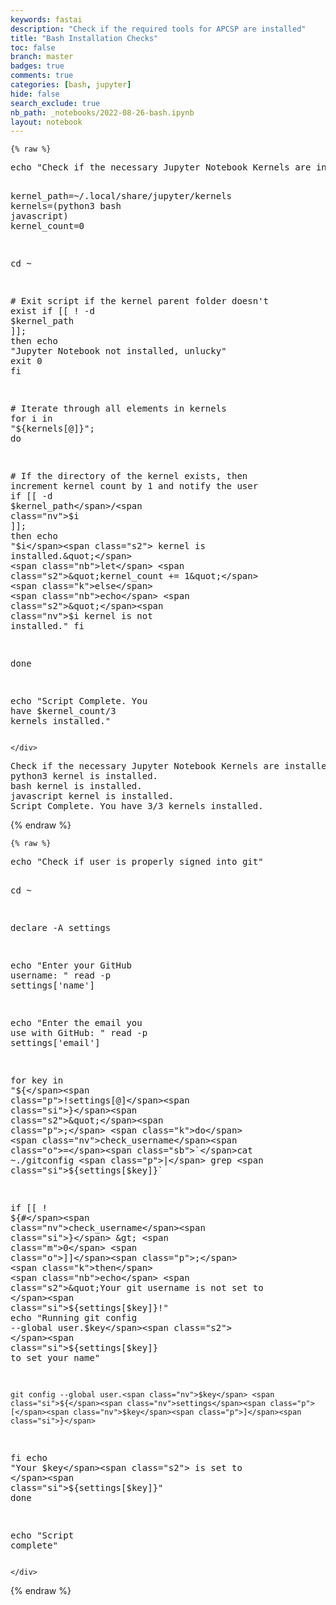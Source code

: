 ```yaml
---
keywords: fastai
description: "Check if the required tools for APCSP are installed"
title: "Bash Installation Checks"
toc: false
branch: master
badges: true
comments: true
categories: [bash, jupyter]
hide: false
search_exclude: true
nb_path: _notebooks/2022-08-26-bash.ipynb
layout: notebook
---
```


<!--
#################################################
### THIS FILE WAS AUTOGENERATED! DO NOT EDIT! ###
#################################################
# file to edit: _notebooks/2022-08-26-bash.ipynb
-->

<div class="container" id="notebook-container">
        
    {% raw %}
    
<div class="cell border-box-sizing code_cell rendered">
<div class="input">

<div class="inner_cell">
    <div class="input_area">
<div class=" highlight hl-bash"><pre><span></span><span class="nb">echo</span> <span class="s2">&quot;Check if the necessary Jupyter Notebook Kernels are installed (Python3, Bash, &amp; JavaScript)&quot;</span>

<span class="nv">kernel_path</span><span class="o">=</span>~/.local/share/jupyter/kernels
<span class="nv">kernels</span><span class="o">=(</span>python3 bash javascript<span class="o">)</span>
<span class="nv">kernel_count</span><span class="o">=</span><span class="m">0</span>

<span class="nb">cd</span> ~

<span class="c1"># Exit script if the kernel parent folder doesn&#39;t exist</span>
<span class="k">if</span> <span class="o">[[</span> ! -d <span class="nv">$kernel_path</span> <span class="o">]]</span><span class="p">;</span> <span class="k">then</span> 
    <span class="nb">echo</span> <span class="s2">&quot;Jupyter Notebook not installed, unlucky&quot;</span>
    <span class="nb">exit</span> <span class="m">0</span>
<span class="k">fi</span>

<span class="c1"># Iterate through all elements in kernels</span>
<span class="k">for</span> i in <span class="s2">&quot;</span><span class="si">${</span><span class="nv">kernels</span><span class="p">[@]</span><span class="si">}</span><span class="s2">&quot;</span><span class="p">;</span> <span class="k">do</span>

  <span class="c1"># If the directory of the kernel exists, then increment kernel count by 1 and notify the user</span>
  <span class="k">if</span> <span class="o">[[</span> -d <span class="nv">$kernel_path</span>/<span class="nv">$i</span> <span class="o">]]</span><span class="p">;</span> <span class="k">then</span> 
    <span class="nb">echo</span> <span class="s2">&quot;</span><span class="nv">$i</span><span class="s2"> kernel is installed.&quot;</span>
    <span class="nb">let</span> <span class="s2">&quot;kernel_count += 1&quot;</span>
  <span class="k">else</span>
    <span class="nb">echo</span> <span class="s2">&quot;</span><span class="nv">$i</span><span class="s2"> kernel is not installed.&quot;</span>
  <span class="k">fi</span>

<span class="k">done</span>

<span class="nb">echo</span> <span class="s2">&quot;Script Complete. You have </span><span class="nv">$kernel_count</span><span class="s2">/3 kernels installed.&quot;</span>
</pre></div>

    </div>
</div>
</div>

<div class="output_wrapper">
<div class="output">

<div class="output_area">

<div class="output_subarea output_stream output_stdout output_text">
<pre>Check if the necessary Jupyter Notebook Kernels are installed (Python3, Bash, &amp; JavaScript)
python3 kernel is installed.
bash kernel is installed.
javascript kernel is installed.
Script Complete. You have 3/3 kernels installed.
</pre>
</div>
</div>

</div>
</div>

</div>
    {% endraw %}

    {% raw %}
    
<div class="cell border-box-sizing code_cell rendered">
<div class="input">

<div class="inner_cell">
    <div class="input_area">
<div class=" highlight hl-bash"><pre><span></span><span class="nb">echo</span> <span class="s2">&quot;Check if user is properly signed into git&quot;</span>

<span class="nb">cd</span> ~

<span class="nb">declare</span> -A settings

<span class="nb">echo</span> <span class="s2">&quot;Enter your GitHub username: &quot;</span>
<span class="nb">read</span> -p settings<span class="o">[</span><span class="s1">&#39;name&#39;</span><span class="o">]</span>

<span class="nb">echo</span> <span class="s2">&quot;Enter the email you use with GitHub: &quot;</span>
 <span class="nb">read</span> -p settings<span class="o">[</span><span class="s1">&#39;email&#39;</span><span class="o">]</span>


<span class="k">for</span> key in <span class="s2">&quot;</span><span class="si">${</span><span class="p">!settings[@]</span><span class="si">}</span><span class="s2">&quot;</span><span class="p">;</span> <span class="k">do</span>
  <span class="nv">check_username</span><span class="o">=</span><span class="sb">`</span>cat ~./gitconfig <span class="p">|</span> grep <span class="si">${</span><span class="nv">settings</span><span class="p">[</span><span class="nv">$key</span><span class="p">]</span><span class="si">}</span><span class="sb">`</span>

  <span class="k">if</span> <span class="o">[[</span> ! <span class="si">${#</span><span class="nv">check_username</span><span class="si">}</span> &gt; <span class="m">0</span> <span class="o">]]</span><span class="p">;</span> <span class="k">then</span>
    <span class="nb">echo</span> <span class="s2">&quot;Your git username is not set to </span><span class="si">${</span><span class="nv">settings</span><span class="p">[</span><span class="nv">$key</span><span class="p">]</span><span class="si">}</span><span class="s2">!&quot;</span>
    <span class="nb">echo</span> <span class="s2">&quot;Running git config --global user.</span><span class="nv">$key</span><span class="s2"> </span><span class="si">${</span><span class="nv">settings</span><span class="p">[</span><span class="nv">$key</span><span class="p">]</span><span class="si">}</span><span class="s2"> to set your name&quot;</span>

    git config --global user.<span class="nv">$key</span> <span class="si">${</span><span class="nv">settings</span><span class="p">[</span><span class="nv">$key</span><span class="p">]</span><span class="si">}</span>
  <span class="k">fi</span>
    <span class="nb">echo</span> <span class="s2">&quot;Your </span><span class="nv">$key</span><span class="s2"> is set to </span><span class="si">${</span><span class="nv">settings</span><span class="p">[</span><span class="nv">$key</span><span class="p">]</span><span class="si">}</span><span class="s2">&quot;</span>
<span class="k">done</span>

<span class="nb">echo</span> <span class="s2">&quot;Script complete&quot;</span>
</pre></div>

    </div>
</div>
</div>

</div>
    {% endraw %}

</div>
 

